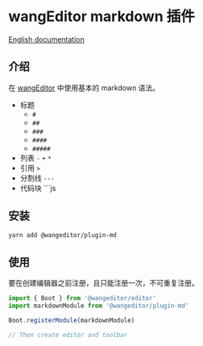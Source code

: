 # wangEditor markdown 插件

[English documentation](./README-en.md)

## 介绍

在 [wangEditor](https://www.wangeditor.com/v5/) 中使用基本的 markdown 语法。

- 标题
  - `#`
  - `##`
  - `###`
  - `####`
  - `#####`
- 列表 `-` `+` `*`
- 引用 `>`
- 分割线 `---`
- 代码块 ```js

## 安装

```sh
yarn add @wangeditor/plugin-md
```

## 使用

要在创建编辑器之前注册，且只能注册一次，不可重复注册。

```js
import { Boot } from '@wangeditor/editor'
import markdownModule from '@wangeditor/plugin-md'

Boot.registerModule(markdownModule)

// Then create editor and toolbar
```

